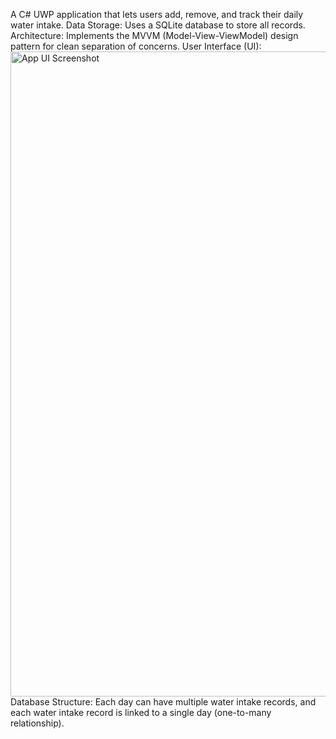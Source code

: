 A C# UWP application that lets users add, remove, and track their daily water intake. 
Data Storage: Uses a SQLite database to store all records.
Architecture: Implements the MVVM (Model-View-ViewModel) design pattern for clean separation of concerns.
User Interface (UI):
<img width="1920" height="1032" alt="App UI Screenshot" src="https://github.com/user-attachments/assets/8674fd88-bb21-44bc-984d-9312d8c3c0f8" />
Database Structure: 
Each day can have multiple water intake records, and each water intake record is linked to a single day (one-to-many relationship).
